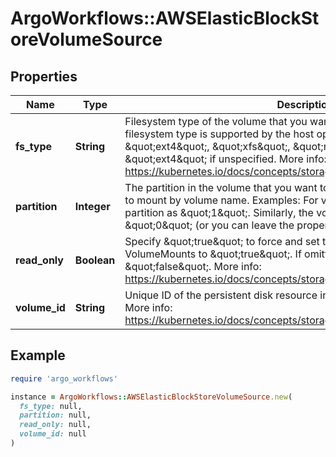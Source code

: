 # ArgoWorkflows::AWSElasticBlockStoreVolumeSource

## Properties

| Name | Type | Description | Notes |
| ---- | ---- | ----------- | ----- |
| **fs_type** | **String** | Filesystem type of the volume that you want to mount. Tip: Ensure that the filesystem type is supported by the host operating system. Examples: \&quot;ext4\&quot;, \&quot;xfs\&quot;, \&quot;ntfs\&quot;. Implicitly inferred to be \&quot;ext4\&quot; if unspecified. More info: https://kubernetes.io/docs/concepts/storage/volumes#awselasticblockstore | [optional] |
| **partition** | **Integer** | The partition in the volume that you want to mount. If omitted, the default is to mount by volume name. Examples: For volume /dev/sda1, you specify the partition as \&quot;1\&quot;. Similarly, the volume partition for /dev/sda is \&quot;0\&quot; (or you can leave the property empty). | [optional] |
| **read_only** | **Boolean** | Specify \&quot;true\&quot; to force and set the ReadOnly property in VolumeMounts to \&quot;true\&quot;. If omitted, the default is \&quot;false\&quot;. More info: https://kubernetes.io/docs/concepts/storage/volumes#awselasticblockstore | [optional] |
| **volume_id** | **String** | Unique ID of the persistent disk resource in AWS (Amazon EBS volume). More info: https://kubernetes.io/docs/concepts/storage/volumes#awselasticblockstore |  |

## Example

```ruby
require 'argo_workflows'

instance = ArgoWorkflows::AWSElasticBlockStoreVolumeSource.new(
  fs_type: null,
  partition: null,
  read_only: null,
  volume_id: null
)
```


